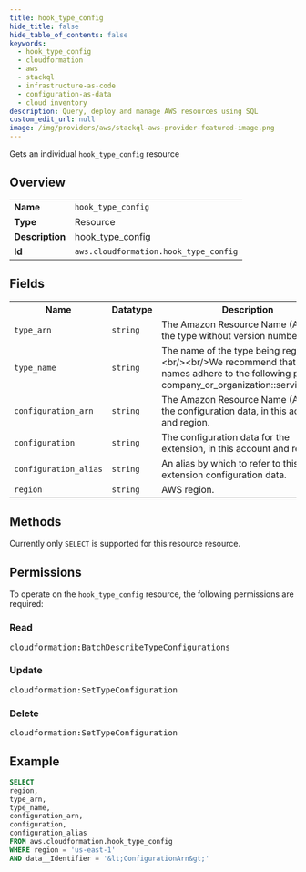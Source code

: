 ```yaml
---
title: hook_type_config
hide_title: false
hide_table_of_contents: false
keywords:
  - hook_type_config
  - cloudformation
  - aws
  - stackql
  - infrastructure-as-code
  - configuration-as-data
  - cloud inventory
description: Query, deploy and manage AWS resources using SQL
custom_edit_url: null
image: /img/providers/aws/stackql-aws-provider-featured-image.png
---
```

Gets an individual <code>hook_type_config</code> resource

## Overview
<table><tbody>
<tr><td><b>Name</b></td><td><code>hook_type_config</code></td></tr>
<tr><td><b>Type</b></td><td>Resource</td></tr>
<tr><td><b>Description</b></td><td>hook_type_config</td></tr>
<tr><td><b>Id</b></td><td><code>aws.cloudformation.hook_type_config</code></td></tr>
</tbody></table>

## Fields
<table><tbody>
<tr><th>Name</th><th>Datatype</th><th>Description</th></tr>
<tr><td><code>type_arn</code></td><td><code>string</code></td><td>The Amazon Resource Name (ARN) of the type without version number.</td></tr>
<tr><td><code>type_name</code></td><td><code>string</code></td><td>The name of the type being registered.&lt;br&#x2F;&gt;&lt;br&#x2F;&gt;We recommend that type names adhere to the following pattern: company_or_organization::service::type.</td></tr>
<tr><td><code>configuration_arn</code></td><td><code>string</code></td><td>The Amazon Resource Name (ARN) for the configuration data, in this account and region.</td></tr>
<tr><td><code>configuration</code></td><td><code>string</code></td><td>The configuration data for the extension, in this account and region.</td></tr>
<tr><td><code>configuration_alias</code></td><td><code>string</code></td><td>An alias by which to refer to this extension configuration data.</td></tr>
<tr><td><code>region</code></td><td><code>string</code></td><td>AWS region.</td></tr>

</tbody></table>

## Methods
Currently only <code>SELECT</code> is supported for this resource resource.

## Permissions

To operate on the <code>hook_type_config</code> resource, the following permissions are required:

### Read
<pre>
cloudformation:BatchDescribeTypeConfigurations</pre>

### Update
<pre>
cloudformation:SetTypeConfiguration</pre>

### Delete
<pre>
cloudformation:SetTypeConfiguration</pre>


## Example
```sql
SELECT
region,
type_arn,
type_name,
configuration_arn,
configuration,
configuration_alias
FROM aws.cloudformation.hook_type_config
WHERE region = 'us-east-1'
AND data__Identifier = '&lt;ConfigurationArn&gt;'
```

